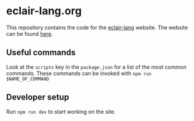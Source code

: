# eclair-lang.org

This repository contains the code for the
[eclair-lang](https://github.com/luc-tielen/eclair-lang) website.
The website can be found [here](https://eclair-lang.org).

## Useful commands

Look at the `scripts` key in the `package.json` for a list of the most common
commands. These commands can be invoked with `npm run $NAME_OF_COMMAND`

## Developer setup

Run `npm run dev` to start working on the site.
